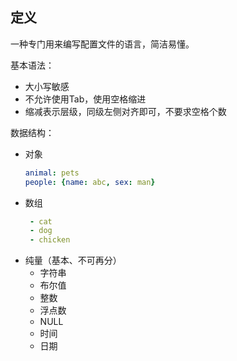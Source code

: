 ## 定义
一种专门用来编写配置文件的语言，简洁易懂。

基本语法：
- 大小写敏感
- 不允许使用Tab，使用空格缩进
- 缩减表示层级，同级左侧对齐即可，不要求空格个数
  
数据结构：
- 对象  
  ```yml
  animal: pets
  people: {name: abc, sex: man}
  ```
- 数组
  ```yml
   - cat
   - dog
   - chicken
  ```
- 纯量（基本、不可再分）
  - 字符串
  - 布尔值
  - 整数
  - 浮点数
  - NULL
  - 时间
  - 日期